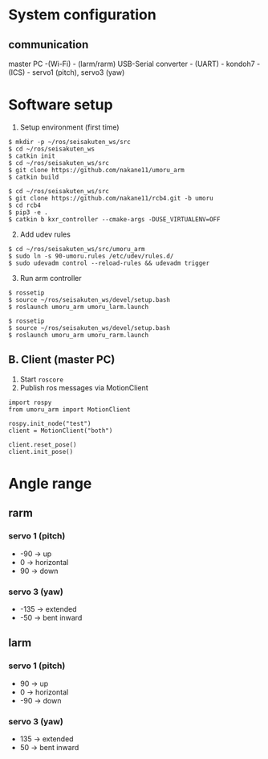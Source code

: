 # System configuration
## communication
master PC -(Wi-Fi) - (larm/rarm) USB-Serial converter - (UART) - kondoh7 - (ICS) - servo1 (pitch), servo3 (yaw)

# Software setup
1. Setup environment (first time) 
```
$ mkdir -p ~/ros/seisakuten_ws/src
$ cd ~/ros/seisakuten_ws
$ catkin init
$ cd ~/ros/seisakuten_ws/src
$ git clone https://github.com/nakane11/umoru_arm
$ catkin build

$ cd ~/ros/seisakuten_ws/src
$ git clone https://github.com/nakane11/rcb4.git -b umoru
$ cd rcb4
$ pip3 -e .
$ catkin b kxr_controller --cmake-args -DUSE_VIRTUALENV=OFF
```
2. Add udev rules
```
$ cd ~/ros/seisakuten_ws/src/umoru_arm
$ sudo ln -s 90-umoru.rules /etc/udev/rules.d/
$ sudo udevadm control --reload-rules && udevadm trigger
```
3. Run arm controller  
```
$ rossetip
$ source ~/ros/seisakuten_ws/devel/setup.bash
$ roslaunch umoru_arm umoru_larm.launch
```
```
$ rossetip
$ source ~/ros/seisakuten_ws/devel/setup.bash
$ roslaunch umoru_arm umoru_rarm.launch
```

## B. Client (master PC)
1. Start `roscore`
2. Publish ros messages via MotionClient
```
import rospy
from umoru_arm import MotionClient

rospy.init_node("test")
client = MotionClient("both")

client.reset_pose()
client.init_pose()
```
# Angle range
## rarm
### servo 1 (pitch)
- -90 -> up
-  0   -> horizontal
-  90 -> down
### servo 3 (yaw)
- -135 -> extended
-  -50   -> bent inward

## larm
### servo 1 (pitch)
- 90 -> up
-  0   -> horizontal
-  -90 -> down
### servo 3 (yaw)
- 135 -> extended
-  50   -> bent inward
